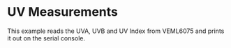UV Measurements
================

This example reads the UVA, UVB and UV Index from VEML6075 and prints it out on the serial console.
